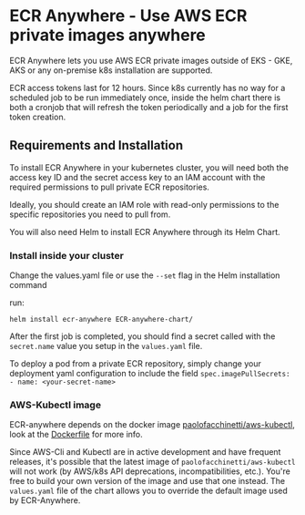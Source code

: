 # ECR Anywhere - Use AWS ECR private images anywhere

ECR Anywhere lets you use AWS ECR private images outside of EKS - GKE, AKS or any on-premise k8s installation are supported.

ECR access tokens last for 12 hours.
Since k8s currently has no way for a scheduled job to be run immediately once, inside the helm chart there is both a cronjob that will refresh the token periodically and a job for the first token creation.

## Requirements and Installation

To install ECR Anywhere in your kubernetes cluster, you will need both the access key ID and the secret access key to an IAM account with the required permissions to pull private ECR repositories.

Ideally, you should create an IAM role with read-only permissions to the specific repositories you need to pull from.

You will also need Helm to install ECR Anywhere through its Helm Chart.

### Install inside your cluster

Change the values.yaml file or use the `--set` flag in the Helm installation command

run:

`helm install ecr-anywhere ECR-anywhere-chart/`

After the first job is completed, you should find a secret called with the `secret.name` value you setup in the `values.yaml` file.

To deploy a pod from a private ECR repository, simply change your deployment yaml configuration to include the field `spec.imagePullSecrets: - name: <your-secret-name>`

### AWS-Kubectl image

ECR-anywhere depends on the docker image [paolofacchinetti/aws-kubectl](https://hub.docker.com/repository/docker/paolofacchinetti/aws-kubectl), look at the [Dockerfile](/Dockerfile) for more info.

Since AWS-Cli and Kubectl are in active development and have frequent releases, it's possible that the latest image of `paolofacchinetti/aws-kubectl` will not work (by AWS/k8s API deprecations, incompatibilities, etc.). You're free to build your own version of the image and use that one instead. The `values.yaml` file of the chart allows you to override the default image used by ECR-Anywhere.